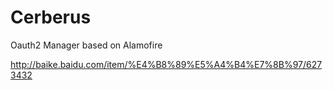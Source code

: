 # Cerberus
Oauth2 Manager based on Alamofire

http://baike.baidu.com/item/%E4%B8%89%E5%A4%B4%E7%8B%97/6273432
